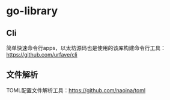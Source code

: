 # go-library



## Cli 

简单快速命令行apps，以太坊源码也是使用的该库构建命令行工具：https://github.com/urfave/cli

## 文件解析

TOML配置文件解析工具：https://github.com/naoina/toml

